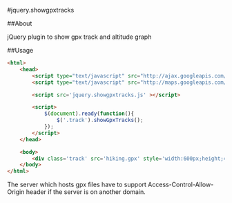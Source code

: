 #jquery.showgpxtracks

##About

jQuery plugin to show gpx track and altitude graph

##Usage

```html
<html>
	<head>
		<script type="text/javascript" src="http://ajax.googleapis.com/ajax/libs/jquery/1.5.0/jquery.min.js"></script>
		<script type="text/javascript" src="http://maps.googleapis.com/maps/api/js?libraries=geometry&language=ja&sensor=false"></script>

		<script src='jquery.showgpxtracks.js' ></script>

		<script>
			$(document).ready(function(){
				$('.track').showGpxTracks();
			});
		</script>
	</head>

	<body>
		<div class='track' src='hiking.gpx' style='width:600px;height;400px;'></div>
	</body>
</html>
```

The server which hosts gpx files have to support Access-Control-Allow-Origin header if the server is on another domain.


